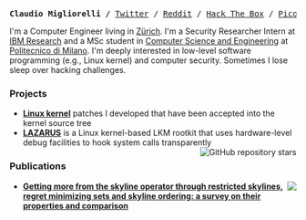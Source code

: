 <p><pre align="center">
<strong>Claudio Migliorelli /</strong> <a href="https://twitter.com/migliio">Twitter</a> / <a href="https://www.reddit.com/user/migliio">Reddit</a> / <a href="https://app.hackthebox.com/profile/424092">Hack The Box</a> / <a href="https://play.picoctf.org/users/migliio">PicoCTF</a> / <a href="https://cryptohack.org/user/migliio/">CryptoHack</a> / <a href="mailto:migliorelliclaudio@gmail.com">E-mail</a> </pre></p>

I'm a Computer Engineer living in [Zürich](https://en.wikipedia.org/wiki/Z%C3%BCrich). I'm a Security Researcher Intern at [IBM Research](https://research.ibm.com/labs/zurich) and a MSc student in [Computer Science and Engineering](https://www4.ceda.polimi.it/manifesti/manifesti/controller/ManifestoPublic.do?check_params=1&aa=2021&k_corso_la=481&lang=EN&k_indir=T2A&__pj0=0&__pj1=24fcaca386b342c57fa9fac710f8934e) at [Politecnico di Milano](https://en.wikipedia.org/wiki/Polytechnic_University_of_Milan). I'm deeply interested in low-level software programming (e.g., Linux kernel) and computer security. Sometimes I lose sleep over hacking challenges.

### Projects
- **[Linux kernel](https://git.kernel.org/pub/scm/linux/kernel/git/next/linux-next.git/log/?qt=grep&q=claudio.migliorelli%40mail.polimi.it)** patches I developed that have been accepted into the kernel source tree
- **[LAZARUS](https://github.com/migliio/LAZARUS)** is a Linux kernel-based LKM rootkit that uses hardware-level debug facilities to hook system calls transparently <img align="right" alt="GitHub repository stars" src="https://img.shields.io/github/stars/migliio/LAZARUS?style=social">

### Publications
- <a href="https://arxiv.org/abs/2203.14086"><img src="https://img.shields.io/badge/arXiv-2203.14086-cfd8dc?labelColor=black&style=flat-square" align="right"/></a> **[Getting more from the skyline operator through restricted skylines,
regret minimizing sets and skyline ordering: a survey on their
properties and comparison](https://arxiv.org/pdf/2203.14086.pdf)**

